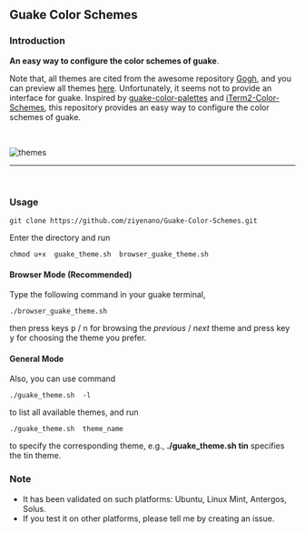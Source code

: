 ## Guake Color Schemes

### Introduction

__An easy way to configure the  color schemes of guake__.

Note that, all themes  are cited from the awesome repository [Gogh](https://github.com/Mayccoll/Gogh), and you can preview all  themes [here](https://github.com/Mayccoll/Gogh/blob/master/content/themes.md). Unfortunately, it seems not to provide an interface for guake. Inspired by [guake-color-palettes](https://github.com/coolwanglu/guake-colors-solarized) and [iTerm2-Color-Schemes](https://github.com/mbadolato/iTerm2-Color-Schemes), this repository provides an easy way to configure  the color schemes of guake. 

<br/>

![themes](https://github.com/ziyenano/Guake-Color-Schemes/blob/master/images/themes.gif)

-------------

<br/>

### Usage

```
git clone https://github.com/ziyenano/Guake-Color-Schemes.git
```
Enter the directory and run

```
chmod u+x  guake_theme.sh  browser_guake_theme.sh
```


#### Browser Mode (Recommended)

Type the following command in your guake terminal,

```
./browser_guake_theme.sh
```
then press keys <kbd>p</kbd> / <kbd>n</kbd> for browsing the _previous_ / _next_ theme and press key <kbd>y</kbd> for choosing the theme you prefer.

#### General Mode

Also, you can use command

```
./guake_theme.sh  -l
```
to list all available themes, and run 

```
./guake_theme.sh  theme_name
```
to specify the corresponding theme, e.g., __./guake_theme.sh tin__ specifies the tin theme.

### Note

* It has been validated on such platforms: Ubuntu, Linux Mint, Antergos, Solus. 
* If you test it on other platforms, please tell me by creating an issue.

